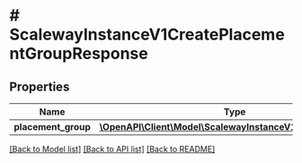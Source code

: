 # # ScalewayInstanceV1CreatePlacementGroupResponse

## Properties

Name | Type | Description | Notes
------------ | ------------- | ------------- | -------------
**placement_group** | [**\OpenAPI\Client\Model\ScalewayInstanceV1PlacementGroup**](ScalewayInstanceV1PlacementGroup.md) |  | [optional]

[[Back to Model list]](../../README.md#models) [[Back to API list]](../../README.md#endpoints) [[Back to README]](../../README.md)
